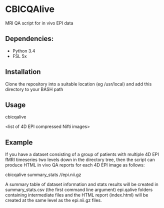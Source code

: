 # CBICQAlive
MRI QA script for in vivo EPI data

## Dependencies:
* Python 3.4
* FSL 5x

## Installation

Clone the repository into a suitable location (eg /usr/local) and add this directory to your BASH path

## Usage

cbicqalive <summary statistics file prefix> <list of 4D EPI compressed Nifti images>

## Example

If you have a dataset consisting of a group of patients with multiple 4D EPI fMRI timeseries two levels down in the directory tree, then the script can produce HTML in vivo QA reports for each 4D EPI image as follows:

cbicqalive summary_stats */*/epi.nii.gz

A summary table of dataset information and stats results will be created in summary_stats.csv (the first command line argument)
epi.qalive folders containing intermediate files and the HTML report (index.html) will be created at the same level as the epi.nii.gz files.
